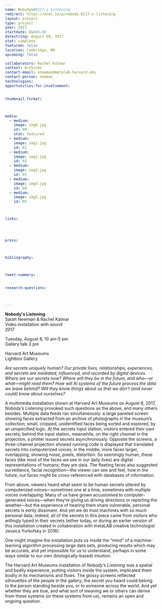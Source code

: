 ```yaml
---
name: Nobody&#8217;s Listening
redirect: https://mlml.io/p/nobody-8217-s-listening
layout: project
type: project
year: 2017
startdate: 8&#46;08
datestring: August 08, 2017
stat: complete
featured: false
location: Cambridge, MA
upcoming: false

collaborators: Rachel Kalmar
context: Archives
contact-email: snewman@metalab.harvard.edu
contact-person: newman
technologies: 
opportunities-for-involvement:


thumbnail_format:



media:
  - medium:
    image: img0.jpg
    id: 00
    stat: featured
  - medium:
    image: img1.jpg
    id: 01
  - medium:
    image: img2.jpg
    id: 02
  - medium:
    image: img3.jpg
    id: 03
  - medium:
    image: img4.jpg
    id: 04
  - medium:
    image: img5.jpg
    id: 05



links:




press:



bibliography:



tweet-summary:


research-questions:



---
```

**Nobody's Listening**
<br />Sarah Newman & Rachel Kalmar
<br />Video installation with sound
<br />2017

Tuesday, August 8, 10 am-5 pm
<br />Gallery talk 3 pm

Harvard Art Museums
<br />Lightbox Gallery

<em>Are secrets uniquely human?  Our private lives, relationships, experiences, and secrets are mediated, influenced, and recorded by digital devices. Where are our secrets now? Where will they be in the future, and who—or what—might read them? How will AI systems of the future process the data we leave behind? Will they know things about us that we don’t (and never could) know about ourselves? </em>

A multimedia installation shown at Harvard Art Museums on August 8, 2017, <em>Nobody’s Listening</em> provoked such questions as the above, and many others besides. Multiple data feeds ran simultaneously: a large paneled screen showing faces extracted from an archive of photographs in the museum’s collection; small, cropped, unidentified faces being sorted and explored, by an unspecified logic.
At the secrets input station, visitors entered their own secrets; behind the input station, meanwhile, on the right channel in the projection, a printer issued secrets asynchronously. Opposite the screens, a three-channel projection showed running code is displayed that translated secrets into computerized voices; in the middle, more faces larger, overlapping, showing noise, pixels, distortion. So seemingly human, these faces (like most of the faces we see in our daily lives) are digital representations of humans; they are data. The fleeting faces also suggested surveillance, facial recognition—the viewer can see and feel, how in the future, our faces might be cross-referenced with databases of information. 

From above, viewers heard what seem to be human secrets uttered by computerized voices—sometimes one at a time, sometimes with multiple voices overlapping. Many of us have grown accustomed to computer-generated voices—when they’re giving us driving directions or reporting the weather—but the experience of hearing them share vulnerable, personal secrets is eerily dissonant. And yet we do trust machines with so much personal data; indeed, all of the secrets in this piece came from visitors who willingly typed in their secrets (either today, or during an earlier version of this installation created in collaboration with metaLAB creative technologist Jessica Yurkofsky in 2016).

One might imagine the installation puts us inside the “mind” of a machine-learning algorithm processing large data sets, producing results which may be accurate, and yet impossible for us to understand, perhaps in some ways similar to our own (biologically-based) intuition.  

The Harvard Art Museums installation of <em>Nobody’s Listening</em> was a spatial and bodily experience, putting visitors inside the system, implicated them bodily in its mechanisms and flows. The glossy screens reflected silhouettes of the people in the gallery; the secret you heard could belong to the person standing beside you, or to someone across the world. And yet whether they are true, and what sort of meaning we or others can derive from these systems (or these systems from us), remains an open and ongoing question.  
